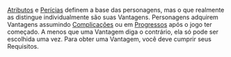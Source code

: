 [Atributos](/SavageRules/Características#atributos) e [Perícias](/SavageRules/Características#perícias) definem a base das personagens, mas o que realmente as distingue individualmente são suas Vantagens. Personagens adquirem Vantagens assumindo [Complicações](/SavageRules/Complicações.md) ou em [Progressos](/SavageRules/Progresso.md) após o jogo ter começado. A menos que uma Vantagem diga o contrário, ela só pode ser escolhida uma vez. Para obter uma Vantagem, você deve cumprir seus Requisitos.
